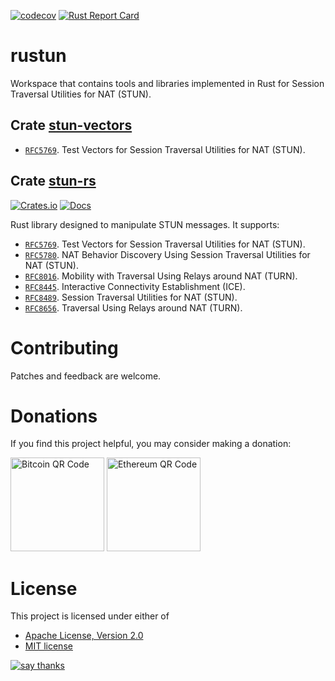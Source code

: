 [![codecov](https://codecov.io/gh/sancane/rustun/branch/main/graph/badge.svg?token=19Juem5PrN)](https://codecov.io/gh/sancane/rustun)
[![Rust Report Card](https://rust-reportcard.xuri.me/badge/github.com/sancane/rustun)](https://rust-reportcard.xuri.me/report/github.com/sancane/rustun)

# rustun
Workspace that contains tools and libraries implemented in Rust for Session Traversal Utilities for NAT (STUN).

## Crate [stun-vectors](stun-vectors/README.md)

* [`RFC5769`](https://datatracker.ietf.org/doc/html/rfc5769). Test Vectors for Session Traversal Utilities for NAT (STUN).

## Crate [stun-rs](stun-rs/README.md)
[![Crates.io](https://img.shields.io/crates/v/stun-rs)](https://crates.io/crates/stun-rs)
[![Docs](https://img.shields.io/docsrs/stun-rs/latest)](https://docs.rs/stun-rs)

Rust library designed to manipulate STUN messages. It supports:

* [`RFC5769`](https://datatracker.ietf.org/doc/html/rfc5769). Test Vectors for Session Traversal Utilities for NAT (STUN).
* [`RFC5780`](https://datatracker.ietf.org/doc/html/rfc5780). NAT Behavior Discovery Using Session Traversal Utilities for NAT (STUN).
* [`RFC8016`](https://datatracker.ietf.org/doc/html/rfc8016). Mobility with Traversal Using Relays around NAT (TURN).
* [`RFC8445`](https://datatracker.ietf.org/doc/html/rfc8445). Interactive Connectivity Establishment (ICE).
* [`RFC8489`](https://datatracker.ietf.org/doc/html/rfc8489). Session Traversal Utilities for NAT (STUN).
* [`RFC8656`](https://datatracker.ietf.org/doc/html/rfc8656). Traversal Using Relays around NAT (TURN).

# Contributing

Patches and feedback are welcome.

# Donations

If you find this project helpful, you may consider making a donation:

<img src="https://www.bitcoinqrcodemaker.com/api/?style=bitcoin&amp;address=bc1qx258lwvgzlg5zt2xsns2nr75dhvxuzk3wkqmnh" height="150" width="150" alt="Bitcoin QR Code">
<img src="https://www.bitcoinqrcodemaker.com/api/?style=ethereum&amp;address=0xefa6404e5A50774117fd6204cbD33cf4454c67Fb" height="150" width="150" alt="Ethereum QR Code">

# License

This project is licensed under either of
* [Apache License, Version 2.0](https://www.apache.org/licenses/LICENSE-2.0)
* [MIT license](https://opensource.org/licenses/MIT)

[![say thanks](https://img.shields.io/badge/Say%20Thanks-👍-1EAEDB.svg)](https://github.com/sancane/rustun/stargazers)
